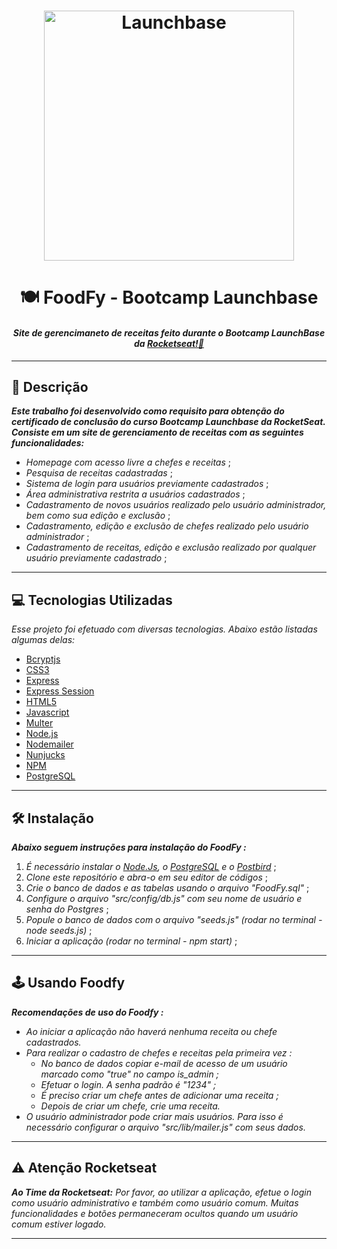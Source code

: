 <h1  align="center">
<img  alt="Launchbase"  src="https://user-images.githubusercontent.com/63380367/110002753-829b1c80-7cf4-11eb-99c9-ea2abf316fe1.png"  width="400px" />
</h1>

<h1 align="center"> 🍽️ FoodFy - Bootcamp Launchbase </h1>

<h4 align="center"><i>Site de gerencimaneto de receitas feito durante o Bootcamp LaunchBase da <a href="https:://rocketseat.com.br">Rocketseat!🚀</a></i></h4> 

___

## 📝 Descrição

_**Este trabalho foi desenvolvido como requisito para obtenção do certificado de conclusão do curso Bootcamp Launchbase da RocketSeat.
Consiste em um site de gerenciamento de receitas com as seguintes funcionalidades:**_

* *Homepage com acesso livre a chefes e receitas* ;
* *Pesquisa de receitas cadastradas* ;
* *Sistema de login para usuários previamente cadastrados* ;
* *Área administrativa restrita a usuários cadastrados* ;
* *Cadastramento de novos usuários realizado pelo usuário administrador, bem como sua edição e exclusão* ;
* *Cadastramento, edição e exclusão de chefes realizado pelo usuário administrador* ;
* *Cadastramento de receitas, edição e exclusão realizado por qualquer usuário previamente cadastrado* ;
___
## 💻 Tecnologias Utilizadas

*Esse projeto foi efetuado com diversas tecnologias.  Abaixo estão listadas algumas delas:*

* [Bcryptjs](https://www.npmjs.com/package/bcryptjs)
* [CSS3](https://developer.mozilla.org/docs/Web/CSS)
* [Express](https://expressjs.com/)
* [Express Session](https://www.npmjs.com/package/express-session)
* [HTML5](https://developer.mozilla.org/docs/Web/HTML)
* [Javascript](https://developer.mozilla.org/docs/Web/JavaScript)
* [Multer](https://www.npmjs.com/package/multer)
* [Node.js](https://nodejs.org/)
* [Nodemailer](https://nodemailer.com/about/)
* [Nunjucks](https://mozilla.github.io/nunjucks/)
* [NPM](https://docs.npmjs.com/about-npm)
* [PostgreSQL](https://www.postgresql.org/)
___

## 🛠️ Instalação

_**Abaixo seguem instruções para instalação do FoodFy :**_

1. *É necessário instalar o [Node.Js](https://nodejs.org/en/), o [PostgreSQL](https://www.postgresql.org/) e o [Postbird](https://www.electronjs.org/apps/postbird)* ;
2. *Clone este repositório e abra-o em seu editor de códigos* ;
3. *Crie o banco de dados e as tabelas usando o arquivo "FoodFy.sql"* ;
4. *Configure o arquivo "src/config/db.js" com seu nome de usuário e senha do Postgres* ;
5. *Popule o banco de dados com o arquivo "seeds.js" (rodar no terminal - node seeds.js)* ;
6. *Iniciar a aplicação (rodar no terminal - npm start)* ;
___

## 🕹️ Usando Foodfy

_**Recomendações de uso do Foodfy :**_

* *Ao iniciar a aplicação não haverá nenhuma receita ou chefe cadastrados.*
* *Para realizar o cadastro de chefes e receitas pela primeira vez :*
   * *No banco de dados copiar e-mail de acesso de um usuário marcado como "true" no campo is_admin ;*
   * *Efetuar o login. A senha padrão é "1234" ;*
   * *É preciso criar um chefe antes de adicionar uma receita ;*
   * *Depois de criar um chefe, crie uma receita.*
* *O usuário administrador pode criar mais usuários. Para isso é necessário configurar o arquivo "src/lib/mailer.js" com seus dados.*
___

## ⚠️ Atenção Rocketseat

_**Ao Time da Rocketseat:**_
*Por favor, ao utilizar a aplicação, efetue o login como usuário administrativo e também como usuário comum. Muitas funcionalidades e botões permaneceram ocultos quando um usuário comum estiver logado.*
___
